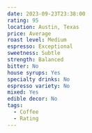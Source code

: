 ```yaml
---
date: 2023-09-23T23:38:00
rating: 95
location: Austin, Texas
price: Average
roast level: Medium
espresso: Exceptional
sweetness: Subtle
strength: Balanced
bitter: No
house syrups: Yes
specialty drinks: No
espresso variety: No
mixed: Yes
edible decor: No
tags:
  - Coffee
  - Rating
---
```



